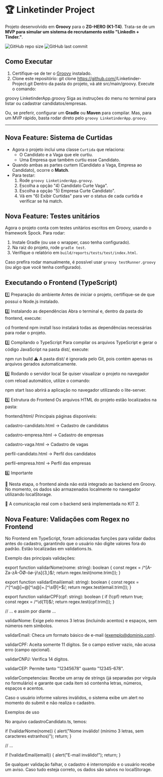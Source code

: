 # 🏆 Linketinder Project 

Projeto desenvolvido em **Groovy** para o **ZG-HERO (K1-T4)**. Trata-se de um **MVP para simular um sistema de recrutamento estilo "LinkedIn + Tinder."**.

![GitHub repo size](https://img.shields.io/github/repo-size/MarceloRoner/Linketinder-Project)
![GitHub last commit](https://img.shields.io/github/last-commit/MarceloRoner/Linketinder-Project)

## Como Executar
1. Certifique-se de ter o [Groovy](https://groovy-lang.org/) instalado.
2. Clone este repositório:
   git clone https://github.com/<seu-usuario>/Linketinder-Project.git
Dentro da pasta do projeto, vá até src/main/groovy.
Execute o comando:

groovy LinketinderApp.groovy
Siga as instruções do menu no terminal para listar ou cadastrar candidatos/empresas.


Ou, se preferir, configurar um **Gradle** ou **Maven** para compilar. Mas, para um MVP rápido, basta rodar direto pelo `groovy LinketinderApp.groovy`.

---

## Nova Feature: Sistema de Curtidas
- Agora o projeto inclui uma classe `Curtida` que relaciona:
  - O Candidato e a Vaga que ele curtiu.
  - Uma Empresa que também curtiu esse Candidato.
- Quando ambas as partes curtem (Candidato a Vaga, Empresa ao Candidato), ocorre o **Match**.
- Para testar:
  1. Rode `groovy LinketinderApp.groovy`.
  2. Escolha a opção "4) Candidato Curte Vaga".
  3. Escolha a opção "5) Empresa Curte Candidato".
  4. Vá em "6) Exibir Curtidas" para ver o status de cada curtida e verificar se há match.

## Nova Feature: Testes unitários
  Agora o projeto conta com testes unitários escritos em Groovy, usando o framework Spock. Para rodar:

1. Instale Gradle (ou use o wrapper, caso tenha configurado).
2. Na raiz do projeto, rode `gradle test`.
3. Verifique o relatório em `build/reports/tests/test/index.html`.

Caso prefira rodar manualmente, é possível usar `groovy testRunner.groovy` (ou algo que você tenha configurado).

## Executando o Frontend (TypeScript)

1️⃣ Preparação do ambiente
Antes de iniciar o projeto, certifique-se de que possui o Node.js instalado.

2️⃣ Instalando as dependências
Abra o terminal e, dentro da pasta do frontend, execute:


cd frontend
npm install
Isso instalará todas as dependências necessárias para rodar o projeto.

3️⃣ Compilando o TypeScript
Para compilar os arquivos TypeScript e gerar o código JavaScript na pasta dist/, execute:


npm run build
⚠️ A pasta dist/ é ignorada pelo Git, pois contém apenas os arquivos gerados automaticamente.

4️⃣ Rodando o servidor local
Se quiser visualizar o projeto no navegador com reload automático, utilize o comando:

npm start
Isso abrirá a aplicação no navegador utilizando o lite-server.

5️⃣ Estrutura do Frontend
Os arquivos HTML do projeto estão localizados na pasta:

frontend/html/
Principais páginas disponíveis:

cadastro-candidato.html → Cadastro de candidatos

cadastro-empresa.html → Cadastro de empresas

cadastro-vaga.html → Cadastro de vagas

perfil-candidato.html → Perfil dos candidatos

perfil-empresa.html → Perfil das empresas

6️⃣ Importante

📌 Nesta etapa, o frontend ainda não está integrado ao backend em Groovy. No momento, os dados são armazenados localmente no navegador utilizando localStorage.

📌 A comunicação real com o backend será implementada no KIT 2.

## Nova Feature: Validações com Regex no Frontend
No Frontend em TypeScript, foram adicionadas funções para validar dados antes do cadastro, garantindo que o usuário não digite valores fora do padrão. Estão localizadas em validations.ts.

Exemplo das principais validações:

export function validarNome(nome: string): boolean {
  const regex = /^[A-Za-zÀ-ÖØ-öø-ÿ\s]{3,}$/;
  return regex.test(nome.trim());
}

export function validarEmail(email: string): boolean {
  const regex = /^[^\s@]+@[^\s@]+\.[^\s@]+$/;
  return regex.test(email.trim());
}

export function validarCPF(cpf: string): boolean {
  if (!cpf) return true;  
  const regex = /^\d{11}$/;
  return regex.test(cpf.trim());
}

// ... e assim por diante ...

validarNome: Exige pelo menos 3 letras (incluindo acentos) e espaços, sem números nem símbolos.

validarEmail: Checa um formato básico de e-mail (exemplo@dominio.com).

validarCPF: Aceita somente 11 dígitos. Se o campo estiver vazio, não acusa erro (campo opcional).

validarCNPJ: Verifica 14 dígitos.

validarCEP: Permite tanto "12345678" quanto "12345-678".

validarCompetencias: Recebe um array de strings (já separadas por vírgula no formulário) e garante que cada item só contenha letras, números, espaços e acentos.

Caso o usuário informe valores inválidos, o sistema exibe um alert no momento do submit e não realiza o cadastro.

Exemplos de uso

No arquivo cadastroCandidato.ts, temos:

if (!validarNome(nome)) {
  alert("Nome inválido! (mínimo 3 letras, sem caracteres estranhos)");
  return;
}

// ...

if (!validarEmail(email)) {
  alert("E-mail inválido!");
  return;
}

Se qualquer validação falhar, o cadastro é interrompido e o usuário recebe um aviso. Caso tudo esteja correto, os dados são salvos no localStorage.



